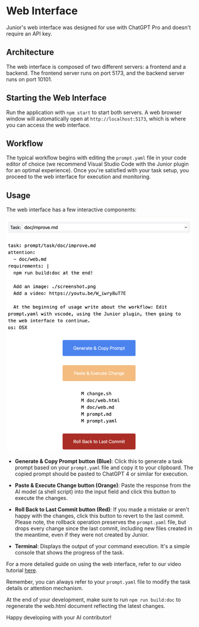 # Web Interface

Junior's web interface was designed for use with ChatGPT Pro and doesn't require an API key.

## Architecture

The web interface is composed of two different servers: a frontend and a backend. The frontend server runs on port 5173, and the backend server runs on port 10101.

## Starting the Web Interface

Run the application with `npm start` to start both servers. A web browser window will automatically open at `http://localhost:5173`, which is where you can access the web interface.

## Workflow

The typical workflow begins with editing the `prompt.yaml` file in your code editor of choice (we recommend Visual Studio Code with the Junior plugin for an optimal experience). Once you're satisfied with your task setup, you proceed to the web interface for execution and monitoring.

## Usage

The web interface has a few interactive components:

![Web Interface](./screenshot.png)

- **Generate & Copy Prompt button (Blue)**: Click this to generate a task prompt based on your `prompt.yaml` file and copy it to your clipboard. The copied prompt should be pasted to ChatGPT 4 or similar for execution.

- **Paste & Execute Change button (Orange)**: Paste the response from the AI model (a shell script) into the input field and click this button to execute the changes.

- **Roll Back to Last Commit button (Red)**: If you made a mistake or aren't happy with the changes, click this button to revert to the last commit. Please note, the rollback operation preserves the `prompt.yaml` file, but drops every change since the last commit, including new files created in the meantime, even if they were not created by Junior.

- **Terminal**: Displays the output of your command execution. It's a simple console that shows the progress of the task.

For a more detailed guide on using the web interface, refer to our video tutorial [here](https://youtu.be/W_iwry8uT7E).

Remember, you can always refer to your `prompt.yaml` file to modify the task details or attention mechanism.

At the end of your development, make sure to run `npm run build:doc` to regenerate the web.html document reflecting the latest changes.

Happy developing with your AI contributor!

